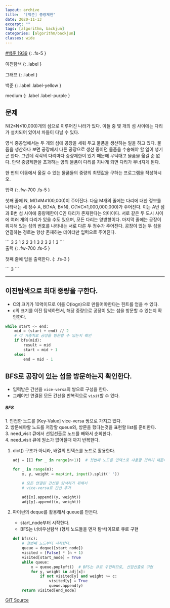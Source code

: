 ```yaml
---
layout: archive
title:  "[백준] 중량제한"
date: 2020-11-13
excerpt: ""
tags: [algorithm, backjun]
categories: [algorithm/backjun]
classes: wide
---
```


[#백준 1939](https://www.acmicpc.net/problem/1939)
{: .fs-5 }

<div class="code-example" markdown="1">
이진탐색
{: .label }

그래프
{: .label }

백준
{: .label .label-yellow }

medium
{: .label .label-purple }
</div>

<!--more-->
## 문제
N(2≤N≤10,000)개의 섬으로 이루어진 나라가 있다. 이들 중 몇 개의 섬 사이에는 다리가 설치되어 있어서 차들이 다닐 수 있다.

영식 중공업에서는 두 개의 섬에 공장을 세워 두고 물품을 생산하는 일을 하고 있다. 물품을 생산하다 보면 공장에서 다른 공장으로 생산 중이던 물품을 수송해야 할 일이 생기곤 한다. 그런데 각각의 다리마다 중량제한이 있기 때문에 무턱대고 물품을 옮길 순 없다. 만약 중량제한을 초과하는 양의 물품이 다리를 지나게 되면 다리가 무너지게 된다.

한 번의 이동에서 옮길 수 있는 물품들의 중량의 최댓값을 구하는 프로그램을 작성하시오.

<div class="code-example" markdown="1">
입력
{: .fw-700 .fs-5 }

첫째 줄에 N, M(1≤M≤100,000)이 주어진다. 다음 M개의 줄에는 다리에 대한 정보를 나타내는 세 정수 A, B(1≤A, B≤N), C(1≤C≤1,000,000,000)가 주어진다. 이는 A번 섬과 B번 섬 사이에 중량제한이 C인 다리가 존재한다는 의미이다. 서로 같은 두 도시 사이에 여러 개의 다리가 있을 수도 있으며, 모든 다리는 양방향이다. 마지막 줄에는 공장이 위치해 있는 섬의 번호를 나타내는 서로 다른 두 정수가 주어진다. 공장이 있는 두 섬을 연결하는 경로는 항상 존재하는 데이터만 입력으로 주어진다.
</div>
```
3 3
1 2 2
3 1 3
2 3 2
1 3
```

<div class="code-example" markdown="1">
출력
{: .fw-700 .fs-5 }

첫째 줄에 답을 출력한다.
{: .fs-3 }
</div>
```
3
```

---

## 이진탐색으로 최대 중량을 구한다.

- C의 크기가 10억이므로 이를 O(logn)으로 만들어야한다는 힌트를 얻을 수 있다.
- c의 크기를 이진 탐색하면서, 해당 중량으로 공장이 있는 섬을 방문할 수 있는지 확인한다.

```python
while start <= end:
    mid = (start + end) // 2
    # 이 가중치로 공장을 방문할 수 있는지 확인
    if bfs(mid):
        result = mid
        start = mid + 1
    else:
        end = mid - 1
```


## BFS로 공장이 있는 섬을 방문하는지 확인한다.

- 입력받은 간선을 `vice-versa`의 쌍으로 구성을 한다.
- 그래야만 연결된 모든 간선을 반복적으로 `visit`할 수 있다.

<div class="bd-callout bd-callout-warning">
<h5 id="jquery-incompatibility">BFS</h5>
<p>
1. 인접한 노드를 [Key-Value] vice-versa 쌍으로 가지고 있다.<br/>
2. 방문해야할 노드를 저장할 queue와, 방문을 했다는것을 표현할 list를 준비한다. <br/>
3. need_visit 큐에서 선입선출로 노드를 빼와서 순회한다. <br/>
4. need_visit 큐에 원소가 없어질때 까지 반복한다.
</p>
</div>

1. dict() 구조가 아니라, 배열의 인덱스를 노드로 활용한다.

    ``` python
    adj = [[] for _ in range(n+1)]  # 첫번째 노드를 인덱스로 사용할 것이기 때문에 n+1

    for _ in range(m):
        x, y, weight = map(int, input().split(' '))

        # 모든 연결된 간선을 탐색하기 위해서
        # vice-versa로 간선 추가

        adj[x].append((y, weight))
        adj[y].append((x, weight))
    ```

2. 파이썬의 deque를 활용해서 queue를 만든다.

    - start_node부터 시작한다.
    - BFS는 너비우선탐색 (형제 노드들을 먼저 탐색)이므로 큐로 구현

    ``` python
    def bfs(c):
        # 첫번째 노드부터 시작한다.
        queue = deque([start_node])
        visited = [False] * (n + 1)
        visited[start_node] = True
        while queue:
            x = queue.popleft()  # BFS는 큐로 구현하므로, 선입선출로 구현
            for y, weight in adj[x]:
                if not visited[y] and weight >= c:
                    visited[y] = True
                    queue.append(y)
        return visited[end_node]
    ```

<i class="icon icon-link" style="display: inline-block;"></i>[GIT Source](https://github.com/mongsilJeong/fastcampus/blob/main/repAthmPractice/LimitWeight.py)
